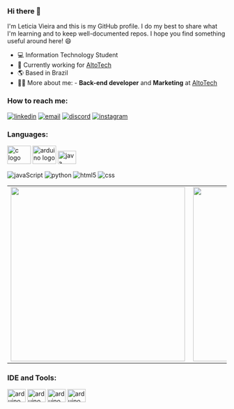 ### **Hi there** 👋

I'm Leticia Vieira and this is my GitHub profile. I do my best to share what I'm learning and to keep well-documented repos. I hope you find something useful around here! 😄

- 💻  Information Technology Student
- 🏢  Currently working for [AltoTech](https://github.com/https-github-com-AltoTechJr)
- 🌎  Based in Brazil
- 👩‍💻  More about me: - **Back-end developer** and **Marketing** at [AltoTech](https://github.com/https-github-com-AltoTechJr)
  
### **How to reach me**:

[![linkedin](https://img.shields.io/badge/LinkedIn-0077B5?style=for-the-badge&logo=linkedin&logoColor=white)](https://www.linkedin.com/in/let%C3%ADcia-vieira-059a9b206//)
[![email](https://img.shields.io/badge/Gmail-D14836?style=for-the-badge&logo=gmail&logoColor=white)](mailto:eleticiavieiragoncalves01@gmail.com)
[![discord](https://img.shields.io/badge/Discord-7289DA?style=for-the-badge&logo=discord&logoColor=white)](https://discord.com/https://discord.com/LetciaVr#9931)
[![instagram](https://img.shields.io/badge/Instagram-E4405F?style=for-the-badge&logo=instagram&logoColor=white)](https://instagram.com/letciavieirat)


### **Languages:**

<div align="left">
  <img src="https://cdn.simpleicons.org/c" height="42" width="54" alt="c logo" />
  <img src="https://cdn.jsdelivr.net/gh/devicons/devicon/icons/python/python-original.svg" height="42" width="54" alt="arduino logo"  />
  <img src="https://cdn.jsdelivr.net/gh/devicons/devicon/icons/java/java-original.svg" height="30" width="42" alt="java logo"  />
  
![javaScript](https://img.shields.io/badge/JavaScript-323330?style=for-the-badge&logo=javascript&logoColor=F7DF1E)
![python](https://img.shields.io/badge/Python-3776AB?style=for-the-badge&logo=python&logoColor=white)
![html5](https://img.shields.io/badge/HTML5-E34F26?style=for-the-badge&logo=html5&logoColor=white)
![css](https://img.shields.io/badge/CSS3-1572B6?style=for-the-badge&logo=css3&logoColor=white)
</div>


<center>
<table>
    <tr>
        <td><img width="400px" align="left" src="https://github-readme-stats-sigma-five.vercel.app/api?username=LeticiaVieirg&theme=dark&count_private=false"/></td>
        <td><img width="400px" align="left" src="https://github-readme-stats-sigma-five.vercel.app/api/top-langs/?username=LeticiaVieirg&hide=html&layout=compact&theme=dark&count_private=false" /></td>
    </tr>   
</table>
</center> 

### IDE and Tools: 
<div style="display": inline_block>
  <img src="https://cdn.jsdelivr.net/gh/devicons/devicon/icons/pycharm/pycharm-original.svg" height="30" width="42" alt="arduino logo"  />
  <img src="https://cdn.jsdelivr.net/gh/devicons/devicon/icons/vscode/vscode-original.svg" height="30" width="42" alt="arduino logo">
  <img src="https://cdn.jsdelivr.net/gh/devicons/devicon/icons/windows8/windows8-original.svg" height="30" width="42" alt="arduino logo">
  <img src="https://cdn.jsdelivr.net/gh/devicons/devicon/icons/ubuntu/ubuntu-plain.svg" height="30" width="42" alt="arduino logo">
</div>

